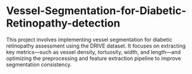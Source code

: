 # Vessel-Segmentation-for-Diabetic-Retinopathy-detection
This project involves implementing vessel segmentation for diabetic retinopathy assessment using the DRIVE dataset. It focuses on extracting key metrics—such as vessel density, tortuosity, width, and length—and optimizing the preprocessing and feature extraction pipeline to improve segmentation consistency.
